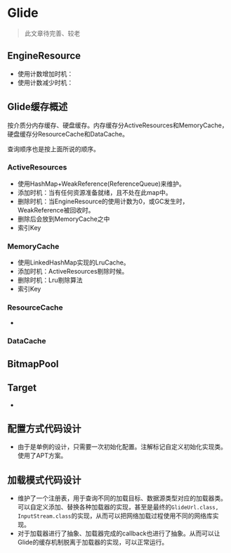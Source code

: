 # Glide

> 此文章待完善、较老

## EngineResource

- 使用计数增加时机：
- 使用计数减少时机：

## Glide缓存概述

按介质分内存缓存、硬盘缓存。内存缓存分ActiveResources和MemoryCache，硬盘缓存分ResourceCache和DataCache。

查询顺序也是按上面所说的顺序。

### ActiveResources

- 使用HashMap+WeakReference(ReferenceQueue)来维护。
- 添加时机：当有任何资源准备就绪，且不处在此map中。
- 删除时机：当EngineResource的使用计数为0，或GC发生时，WeakReference被回收时。
- 删除后会放到MemoryCache之中
- 索引Key

### MemoryCache

- 使用LinkedHashMap实现的LruCache。
- 添加时机：ActiveResources剔除时候。
- 删除时机：Lru剔除算法
- 索引Key

### ResourceCache

- 

### DataCache


## BitmapPool


## Target
- 

## 配置方式代码设计

- 由于是单例的设计，只需要一次初始化配置。注解标记自定义初始化实现类。使用了APT方案。

## 加载模式代码设计

- 维护了一个注册表，用于查询不同的加载目标、数据源类型对应的加载器类。可以自定义添加、替换各种加载器的实现，甚至是最终的`GlideUrl.class, InputStream.class`的实现，从而可以把网络加载过程使用不同的网络库实现。
- 对于加载器进行了抽象、加载器完成的callback也进行了抽象。从而可以让Glide的缓存机制脱离于加载器的实现，可以正常运行。
